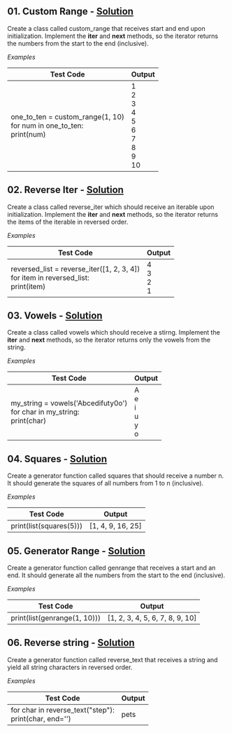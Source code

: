 ## **01.	Custom Range -** [Solution](https://github.com/elenaborisova/Python-OOP/blob/main/15.%20Iterators%20and%20Generators%20-%20Lab/01_custom_range.py)
Create a class called custom_range that receives start and end upon initialization. Implement the __iter__ and __next__ methods, so the iterator returns the numbers from the start to the end (inclusive).

*Examples*

|       Test Code       |      Output       |
|-----------------------|-------------------|
|one_to_ten = custom_range(1, 10)<br>for num in one_to_ten:<br>       print(num)        |1<br>2<br>3<br>4<br>5<br>6<br>7<br>8<br>9<br>10          |




## **02.	Reverse Iter -** [Solution](https://github.com/elenaborisova/Python-OOP/blob/main/15.%20Iterators%20and%20Generators%20-%20Lab/02_reverse_iter.py)
Create a class called reverse_iter which should receive an iterable upon initialization. Implement the __iter__ and __next__ methods, so the iterator returns the items of the iterable in reversed order.

*Examples*

|       Test Code       |      Output       |
|-----------------------|-------------------|
|reversed_list = reverse_iter([1, 2, 3, 4])<br>for item in reversed_list:<br>       print(item)          |4<br>3<br>2<br>1          |



## **03.	Vowels -** [Solution](https://github.com/elenaborisova/Python-OOP/blob/main/15.%20Iterators%20and%20Generators%20-%20Lab/03_vowels.py)
Create a class called vowels which should receive a stirng. Implement the __iter__ and __next__ methods, so the iterator returns only the vowels from the string.

*Examples*

|       Test Code       |      Output       |
|-----------------------|-------------------|
|my_string = vowels('Abcedifuty0o')<br>for char in my_string:<br>       print(char)    |A<br>e<br>i<br>u<br>y<br>o          |




## **04.	Squares -** [Solution](https://github.com/elenaborisova/Python-OOP/blob/main/15.%20Iterators%20and%20Generators%20-%20Lab/04_squares.py)
Create a generator function called squares that should receive a number n. It should generate the squares of all numbers from 1 to n (inclusive).

*Examples*

|       Test Code       |      Output       |
|-----------------------|-------------------|
|print(list(squares(5)))          |[1, 4, 9, 16, 25]          |



## **05.	Generator Range -** [Solution](https://github.com/elenaborisova/Python-OOP/blob/main/15.%20Iterators%20and%20Generators%20-%20Lab/05_generator_range.py)
Create a generator function called genrange that receives a start and an end. It should generate all the numbers from the start to the end (inclusive).

*Examples*

|       Test Code       |      Output       |
|-----------------------|-------------------|
|print(list(genrange(1, 10)))         |[1, 2, 3, 4, 5, 6, 7, 8, 9, 10]        |



## **06.	Reverse string -** [Solution](https://github.com/elenaborisova/Python-OOP/blob/main/15.%20Iterators%20and%20Generators%20-%20Lab/06_reverse_string.py)
Create a generator function called reverse_text that receives a string and yield all string characters in reversed order.

*Examples*

|       Test Code       |      Output       |
|-----------------------|-------------------|
|for char in reverse_text("step"):<br>        print(char, end='')          |pets          |



